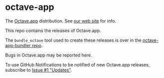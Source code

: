 octave-app
============

The [Octave.app](https://octave-app.org) distribution. See [our web site](https://octave-app.org) for info.

This repo contains the releases of Octave.app.

The `bundle_octave` tool used to create these releases is over in the [octave-app-bundler repo](https://github.com/octave-app/octave-app-bundler).

Bugs in Octave.app may be reported here.

To use GitHub Notifications to be notified of new Octave.app releases, subscribe to [Issue #1 "Updates"](https://github.com/octave-app/octave-app/issues/1).
